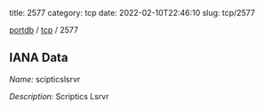 title: 2577
category: tcp
date: 2022-02-10T22:46:10
slug: tcp/2577

[portdb](/) / [tcp](/category/tcp.html) / 2577


## IANA Data

_Name:_ scipticslsrvr

_Description:_ Scriptics Lsrvr

